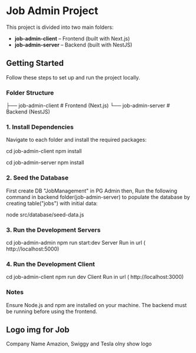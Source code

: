 # Job Admin Project

This project is divided into two main folders:
- **job-admin-client** – Frontend (built with Next.js)
- **job-admin-server** – Backend (built with NestJS)

## Getting Started
Follow these steps to set up and run the project locally.

### Folder Structure
├── job-admin-client     # Frontend (Next.js)
└── job-admin-server     # Backend (NestJS)

### 1. Install Dependencies

Navigate to each folder and install the required packages:

cd job-admin-client
npm install

cd job-admin-server
npm install

### 2. Seed the Database
First create DB "JobManagement" in PG Admin then, 
Run the following command in backend folder(job-admin-server) to populate the database by creating table("jobs") with initial data:

node src/database/seed-data.js

### 3. Run the Development Servers
cd job-admin-admin
npm run start:dev
Server Run in url ( http://localhost:5000)

### 4. Run the Development Client
cd job-admin-client
npm run dev
Client Run in url ( http://localhost:3000)


### Notes
Ensure Node.js and npm are installed on your machine.
The backend must be running before using the frontend.

## Logo img for Job
Company Name Amazion, Swiggy and Tesla olny show logo 
